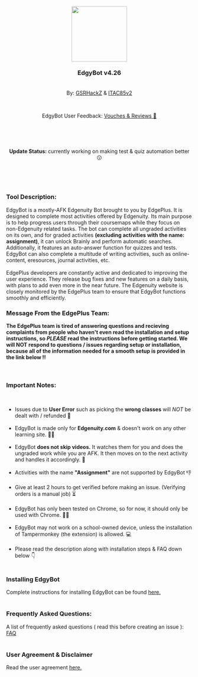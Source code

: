 <br><br>
<h3 align="center">
  <img style="width:150px;margin:0 auto;" src="https://github.com/GSRHackZ/EdgyBot_Edgenuity_Bot/blob/main/edgePlus2.png?raw=true"><br><br>
  EdgyBot v4.26<br><br>
</h3>
<p align="center">By: <a href="https://github.com/GSRHackZ" target="_self">GSRHackZ</a> & <a href="https://github.com/ITAC85v2" target="_self">ITAC85v2</a></p><br>
<p align="center">EdgyBot User Feedback: <a href="https://www.instagram.com/stories/highlights/18173927047266546/"> Vouches & Reviews 🤩</a></p>
<br><br><br>
<p align="center"><b>Update Status: </b>currently working on making test & quiz automation better 😗</p>
<br><br><br>
<h3>Tool Description:</h3>
<p>EdgyBot is a mostly-AFK Edgenuity Bot brought to you by EdgePlus. It is designed to complete most activities offered by Edgenuity. Its main purpose is to help progress users through their coursemaps while they focus on non-Edgenuity related tasks. The bot can complete all ungraded activities on its own, and for graded activities <b>(excluding activities with the name: assignment)</b>, it can unlock Brainly and perform automatic searches. Additionally, it features an auto-answer function for quizzes and tests. EdgyBot can also complete a multitude of writing activities, such as online-content, eresources, journal activities, etc.<br><br>EdgePlus developers are constantly active and dedicated to improving the user experience. They release bug fixes and new features on a daily basis, with plans to add even more in the near future. The Edgenuity website is closely monitored by the EdgePlus team to ensure that EdgyBot functions smoothly and efficiently.</p>
<h3>Message From the EdgePlus Team:</h3>
<b>The EdgePlus team is tired of answering questions and recieving complaints from people who haven't even read the installation and setup instructions, so <i>PLEASE</i> read the instructions before getting started. We will NOT respond to questions / issues regarding setup or installation, because all of the information needed for a smooth setup is provided in the link below ‼</b>
<br><br><br>
<h3>Important Notes:</h3><br>
<ul>
<li>Issues due to <b>User Error</b> such as picking the <b>wrong classes</b> will <i>NOT</i> be dealt with / refunded 🔴</li><br>
<li>EdgyBot is made only for <b>Edgenuity.com</b> & doesn't work on any other learning site. 🙅‍♂️</li><br>
<li>EdgyBot <b>does not skip videos.</b> It watches them for you and does the ungraded work while you are AFK. It then moves on to the next activity and handles it accordingly. 🎥</li><br>
<li>Activities with the name <b>"Assignment"</b> are not supported by EdgyBot 👎</li><br>
<li>Give at least 2 hours to get verified before making an issue. (Verifying orders is a manual job) ⏳</li><br>
<li>EdgyBot has only been tested on Chrome, so for now, it should only be used with Chrome. 🤷‍♂️</li><br>
<li>EdgyBot may not work on a school-owned device, unless the installation of Tampermonkey (the extension) is allowed. 💻</li><br>
<li>Please read the description along with installation steps & FAQ down below 👇</li><br>
</ul>
<h3>Installing EdgyBot</h3>
Complete instructions for installing EdgyBot can be found <a href="https://github.com/GSRHackZ/EdgyBot_Edgenuity_Bot/wiki/How-to-install-EdgyBot">here.</a>
<br><br>
<h3>Frequently Asked Questions:</h3>
A list of frequently asked questions ( read this before creating an issue ): <a href="https://github.com/GSRHackZ/EdgyBot_Edgenuity_Bot/wiki/FAQ-(or-Q&A)">FAQ</a>
<br><br>
<h3>User Agreement & Disclaimer</h3>
Read the user agreement <a href="https://github.com/GSRHackZ/EdgyBot_Edgenuity_Bot/blob/main/useragreement.md" target="_self">here.</a>
<br><br>
